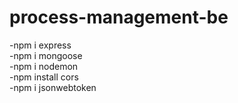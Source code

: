 # process-management-be

-npm i express <br/>
-npm i mongoose <br/>
-npm i nodemon </br>
-npm install cors <br/>
-npm i jsonwebtoken <br/>
